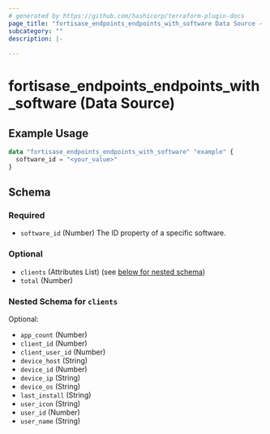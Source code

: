 ```yaml
---
# generated by https://github.com/hashicorp/terraform-plugin-docs
page_title: "fortisase_endpoints_endpoints_with_software Data Source - fortisase"
subcategory: ""
description: |-
  
---
```


# fortisase_endpoints_endpoints_with_software (Data Source)



## Example Usage

```terraform
data "fortisase_endpoints_endpoints_with_software" "example" {
  software_id = "<your_value>"
}
```

<!-- schema generated by tfplugindocs -->
## Schema

### Required

- `software_id` (Number) The ID property of a specific software.

### Optional

- `clients` (Attributes List) (see [below for nested schema](#nestedatt--clients))
- `total` (Number)

<a id="nestedatt--clients"></a>
### Nested Schema for `clients`

Optional:

- `app_count` (Number)
- `client_id` (Number)
- `client_user_id` (Number)
- `device_host` (String)
- `device_id` (Number)
- `device_ip` (String)
- `device_os` (String)
- `last_install` (String)
- `user_icon` (String)
- `user_id` (Number)
- `user_name` (String)
